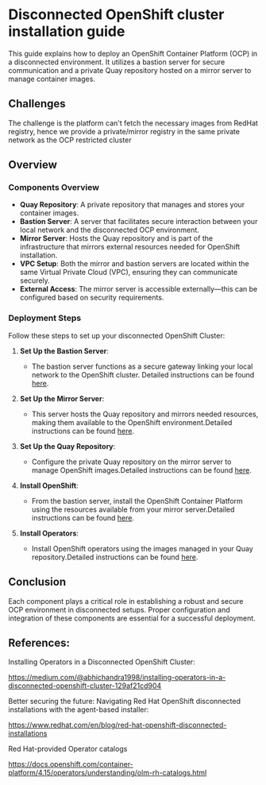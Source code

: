 # Disconnected OpenShift cluster installation guide

This guide explains how to deploy an OpenShift Container Platform (OCP) in a disconnected environment. It utilizes a bastion server for secure communication and a private Quay repository hosted on a mirror server to manage container images.

## Challenges

The challenge is the platform can't fetch the necessary images from RedHat registry, hence we provide a private/mirror registry in the same private network as the OCP restricted cluster

## Overview

### Components Overview

- **Quay Repository**: A private repository that manages and stores your container images.
- **Bastion Server**: A server that facilitates secure interaction between your local network and the disconnected OCP environment.
- **Mirror Server**: Hosts the Quay repository and is part of the infrastructure that mirrors external resources needed for OpenShift installation.
- **VPC Setup**: Both the mirror and bastion servers are located within the same Virtual Private Cloud (VPC), ensuring they can communicate securely.
- **External Access**: The mirror server is accessible externally—this can be configured based on security requirements.

### Deployment Steps

Follow these steps to set up your disconnected OpenShift Cluster:

1. **Set Up the Bastion Server**:
   - The bastion server functions as a secure gateway linking your local network to the OpenShift cluster. Detailed instructions can be found [here](https://github.com/opdev/disconnectedOCPdemo/blob/main/doc/bastion-server-installation.md).

2. **Set Up the Mirror Server**:
   - This server hosts the Quay repository and mirrors needed resources, making them available to the OpenShift environment.Detailed instructions can be found [here](https://github.com/opdev/disconnectedOCPdemo/blob/main/doc/mirror-server-installation.md).

3. **Set Up the Quay Repository**:
   - Configure the private Quay repository on the mirror server to manage OpenShift images.Detailed instructions can be found [here](https://github.com/opdev/disconnectedOCPdemo/blob/main/doc/quay-registry-installation.md).

4. **Install OpenShift**:
   - From the bastion server, install the OpenShift Container Platform using the resources available from your mirror server.Detailed instructions can be found [here](https://github.com/opdev/disconnectedOCPdemo/blob/main/doc/disconnectedOCP-installation.md).

5. **Install Operators**:
   - Install OpenShift operators using the images managed in your Quay repository.Detailed instructions can be found [here](https://github.com/opdev/disconnectedOCPdemo/blob/main/doc/operator-installation.md).

## Conclusion

Each component plays a critical role in establishing a robust and secure OCP environment in disconnected setups. Proper configuration and integration of these components are essential for a successful deployment.


## References:

Installing Operators in a Disconnected OpenShift Cluster:

https://medium.com/@abhichandra1998/installing-operators-in-a-disconnected-openshift-cluster-129af21cd904

Better securing the future: Navigating Red Hat OpenShift disconnected installations with the agent-based installer:

https://www.redhat.com/en/blog/red-hat-openshift-disconnected-installations

Red Hat-provided Operator catalogs

https://docs.openshift.com/container-platform/4.15/operators/understanding/olm-rh-catalogs.html



